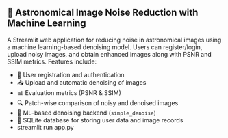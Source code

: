 
## 📡 Astronomical Image Noise Reduction with Machine Learning

A Streamlit web application for reducing noise in astronomical images using a machine learning-based denoising model. Users can register/login, upload noisy images, and obtain enhanced images along with PSNR and SSIM metrics. Features include:

* 🔐 User registration and authentication
* 📤 Upload and automatic denoising of images
* 📊 Evaluation metrics (PSNR & SSIM)
* 🔍 Patch-wise comparison of noisy and denoised images
* 🧠 ML-based denoising backend (`simple_denoise`)
* 💾 SQLite database for storing user data and image records
* streamlit run app.py


